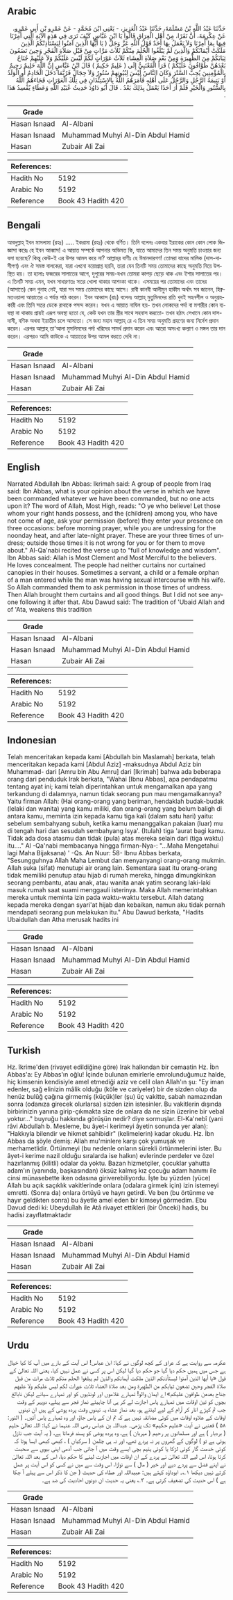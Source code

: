 ## Arabic


<div dir="rtl" lang="ar" style={{fontSize:'larger',backgroundColor:'#f8f9fa',padding:20}}>
حَدَّثَنَا عَبْدُ اللَّهِ بْنُ مَسْلَمَةَ، حَدَّثَنَا عَبْدُ الْعَزِيزِ، - يَعْنِي ابْنَ مُحَمَّدٍ - عَنْ عَمْرِو بْنِ أَبِي عَمْرٍو، عَنْ عِكْرِمَةَ، أَنَّ نَفَرًا، مِنْ أَهْلِ الْعِرَاقِ قَالُوا يَا ابْنَ عَبَّاسٍ كَيْفَ تَرَى فِي هَذِهِ الآيَةِ الَّتِي أُمِرْنَا فِيهَا بِمَا أُمِرْنَا وَلاَ يَعْمَلُ بِهَا أَحَدٌ قَوْلُ اللَّهِ عَزَّ وَجَلَّ ‏(‏ يَا أَيُّهَا الَّذِينَ آمَنُوا لِيَسْتَأْذِنْكُمُ الَّذِينَ مَلَكَتْ أَيْمَانُكُمْ وَالَّذِينَ لَمْ يَبْلُغُوا الْحُلُمَ مِنْكُمْ ثَلاَثَ مَرَّاتٍ مِنْ قَبْلِ صَلاَةِ الْفَجْرِ وَحِينَ تَضَعُونَ ثِيَابَكُمْ مِنَ الظَّهِيرَةِ وَمِنْ بَعْدِ صَلاَةِ الْعِشَاءِ ثَلاَثُ عَوْرَاتٍ لَكُمْ لَيْسَ عَلَيْكُمْ وَلاَ عَلَيْهِمْ جُنَاحٌ بَعْدَهُنَّ طَوَّافُونَ عَلَيْكُمْ ‏)‏ قَرَأَ الْقَعْنَبِيُّ إِلَى ‏(‏ عَلِيمٌ حَكِيمٌ ‏)‏ قَالَ ابْنُ عَبَّاسٍ إِنَّ اللَّهَ حَلِيمٌ رَحِيمٌ بِالْمُؤْمِنِينَ يُحِبُّ السَّتْرَ وَكَانَ النَّاسُ لَيْسَ لِبُيُوتِهِمْ سُتُورٌ وَلاَ حِجَالٌ فَرُبَّمَا دَخَلَ الْخَادِمُ أَوِ الْوَلَدُ أَوْ يَتِيمَةُ الرَّجُلِ وَالرَّجُلُ عَلَى أَهْلِهِ فَأَمَرَهُمُ اللَّهُ بِالاِسْتِئْذَانِ فِي تِلْكَ الْعَوْرَاتِ فَجَاءَهُمُ اللَّهُ بِالسُّتُورِ وَالْخَيْرِ فَلَمْ أَرَ أَحَدًا يَعْمَلُ بِذَلِكَ بَعْدُ ‏.‏ قَالَ أَبُو دَاوُدَ حَدِيثُ عُبَيْدِ اللَّهِ وَعَطَاءٍ يُفْسِدُ هَذَا ‏.‏
</div>
<div style={{backgroundColor:'#f8f9fa',padding:20, marginBottom: 10}}><table> <thead> <tr> <th>Grade</th> <th></th> </tr> </thead> <tbody> <tr><td>Hasan Isnaad</td><td>Al-Albani</td></tr><tr><td>Hasan Isnaad</td><td>Muhammad Muhyi Al-Din Abdul Hamid</td></tr><tr><td>Hasan</td><td>Zubair Ali Zai</td></tr></tbody></table><table> <thead> <tr> <th>References:</th> <th></th> </tr> </thead> <tbody><tr><td>Hadith No</td><td>5192</td></tr><tr><td>Arabic No</td><td>5192</td></tr><tr><td>Reference</td><td>Book 43 Hadith 420</td></tr></tbody></table></div>

## Bengali


<div dir="ltr" lang="bn" style={{fontSize:'larger',backgroundColor:'#f8f9fa',padding:20}}>
আবদুল্লাহ্‌ ইবন মাসলামা (রহঃ) ..... ইকরামা (রহঃ) থেকে বর্ণিত। তিনি বলেনঃ একবার ইরাকের কোন কোন লোক জিজ্ঞাসা করেঃ হে ইবন আব্বাস! এ আয়াত সম্পর্কে আপনার অভিমত কি, যাতে আমাদের তিন সময় অনুমতি চাওয়ার জন্য বলা হয়েছে? কিন্তু কেউ-ই এর উপর আমল করে না? আল্লাহ্‌র বাণীঃ হে ঈমানদারগণ! তোমরা যাদের মালিক (দাস-দাসীগণ) এবং ঐ সমস্ত বালকেরা, যারা এখনো বয়োপ্রাপ্ত হয়নি, তারা যেন তিনটি সময় তোমাদের কাছে অনুমতি নিয়ে উপস্থিত হয়। তা হলোঃ ফজরের সালাতের আগে, দুপুরের সময়-যখন তোমরা কাপড় ছেড়ে থাক এবং ইশার সালাতের পর। এ তিনটি সময় এমন, যখন সাধারণতঃ সতর খোলা থাকার আশংকা থাকে। এসময়ের পর তোমাদের এবং তাদের (আসাতে) কেন গুনাহ নেই, যারা সব সময় তোমাদের কাছে আসে। রাবী কানবী আলীমুন হাকীম অর্থাৎ সব জানেন, হিক্বমতওয়ালা আয়াতের এ পর্যন্ত পাঠ করেন। ইবন আব্বাস (রাঃ) বলেনঃ আল্লাহ্‌ মুতুমিনদের প্রতি খুবই সহনশীল ও অনুগ্রহকারী এবং তিনি সতর ডেকে রাথাকে পসন্দ করেন। যখন এ আয়াত নাযিল হয়- তখন লোকদের পর্দা বা মশারীর কোন ব্যবস্থা না থাকায় প্রায়ই এরূপ অবস্থা হতো যে, কেউ যখন তার স্ত্রীর সাথে সহবাস করতো- তখন হঠাৎ সেখানে কোন দাস-দাসী, বণিক অথবা ইয়াতীম চলে আসতো। সে জন্য মহান আল্লাহ্‌ রে এ তিন সময় অনুমতি গ্রহণের জন্য নির্দেশ প্রদান করেন। এরপর আল্লাহ্‌ তা'আলা মুসলিমদের পর্দা খরিদের সামর্থ প্রদান করেন এবং আরো অসংখ্য কল্যাণ ও মঙ্গল তার দান করেন। এরপরও আমি কাউকে এ আয়াতের উপর আমল করতে দেখি না।
</div>
<div style={{backgroundColor:'#f8f9fa',padding:20, marginBottom: 10}}><table> <thead> <tr> <th>Grade</th> <th></th> </tr> </thead> <tbody> <tr><td>Hasan Isnaad</td><td>Al-Albani</td></tr><tr><td>Hasan Isnaad</td><td>Muhammad Muhyi Al-Din Abdul Hamid</td></tr><tr><td>Hasan</td><td>Zubair Ali Zai</td></tr></tbody></table><table> <thead> <tr> <th>References:</th> <th></th> </tr> </thead> <tbody><tr><td>Hadith No</td><td>5192</td></tr><tr><td>Arabic No</td><td>5192</td></tr><tr><td>Reference</td><td>Book 43 Hadith 420</td></tr></tbody></table></div>

## English


<div dir="ltr" lang="en" style={{fontSize:'larger',backgroundColor:'#f8f9fa',padding:20}}>
Narrated Abdullah Ibn Abbas: Ikrimah said: A group of people from Iraq said: Ibn Abbas, what is your opinion about the verse in which we have been commanded whatever we have been commanded, but no one acts upon it? The word of Allah, Most High, reads: "O ye who believe! Let those whom your right hands possess, and the (children) among you, who have not come of age, ask your permission (before) they enter your presence on three occasions: before morning prayer, while you are undressing for the noonday heat, and after late-night prayer. These are your three times of undress; outside those times it is not wrong for you or for them to move about." Al-Qa'nabi recited the verse up to "full of knowledge and wisdom". Ibn Abbas said: Allah is Most Clement and Most Merciful to the believers. He loves concealment. The people had neither curtains nor curtained canopies in their houses. Sometimes a servant, a child or a female orphan of a man entered while the man was having sexual intercourse with his wife. So Allah commanded them to ask permission in those times of undress. Then Allah brought them curtains and all good things. But I did not see anyone following it after that. Abu Dawud said: The tradition of 'Ubaid Allah and of 'Ata, weakens this tradition
</div>
<div style={{backgroundColor:'#f8f9fa',padding:20, marginBottom: 10}}><table> <thead> <tr> <th>Grade</th> <th></th> </tr> </thead> <tbody> <tr><td>Hasan Isnaad</td><td>Al-Albani</td></tr><tr><td>Hasan Isnaad</td><td>Muhammad Muhyi Al-Din Abdul Hamid</td></tr><tr><td>Hasan</td><td>Zubair Ali Zai</td></tr></tbody></table><table> <thead> <tr> <th>References:</th> <th></th> </tr> </thead> <tbody><tr><td>Hadith No</td><td>5192</td></tr><tr><td>Arabic No</td><td>5192</td></tr><tr><td>Reference</td><td>Book 43 Hadith 420</td></tr></tbody></table></div>

## Indonesian


<div dir="ltr" lang="id" style={{fontSize:'larger',backgroundColor:'#f8f9fa',padding:20}}>
Telah menceritakan kepada kami [Abdullah bin Maslamah] berkata, telah menceritakan kepada kami [Abdul Aziz] -maksudnya Abdul Aziz bin Muhammad- dari [Amru bin Abu Amru] dari [Ikrimah] bahwa ada beberapa orang dari penduduk Irak berkata, "Wahai [Ibnu Abbas], apa pendapatmu tentang ayat ini; kami telah diperintahkan untuk mengamalkan apa yang terkandung di dalamnya, namun tidak seorang pun mau mengamalkannya? Yaitu firman Allah: (Hai orang-orang yang beriman, hendaklah budak-budak (lelaki dan wanita) yang kamu miliki, dan orang-orang yang belum baligh di antara kamu, meminta izin kepada kamu tiga kali (dalam satu hari) yaitu: sebelum sembahyang subuh, ketika kamu menanggalkan pakaian (luar) mu di tengah hari dan sesudah sembahyang Isya'. (Itulah) tiga 'aurat bagi kamu. Tidak ada dosa atasmu dan tidak (pula) atas mereka selain dari (tiga waktu) itu…." Al -Qa'nabi membacanya hingga firman-Nya-: "…Maha Mengetahui lagi Maha Bijaksana) ' -Qs. An Nuur: 58- Ibnu Abbas berkata, "Sesungguhnya Allah Maha Lembut dan menyanyangi orang-orang mukmin. Allah suka (sifat) menutupi air orang lain. Sementara saat itu orang-orang tidak memiliki penutup atau hijab di rumah mereka, hingga dimungkinkan seorang pembantu, atau anak, atau wanita anak yatim seorang laki-laki masuk rumah saat suami menggauli isterinya. Maka Allah memerintahkan mereka untuk meminta izin pada waktu-waktu tersebut. Allah datang kepada mereka dengan syari'at hijab dan kebaikan, namun aku tidak pernah mendapati seorang pun melakukan itu." Abu Dawud berkata, "Hadits Ubaidullah dan Atha merusak hadits ini
</div>
<div style={{backgroundColor:'#f8f9fa',padding:20, marginBottom: 10}}><table> <thead> <tr> <th>Grade</th> <th></th> </tr> </thead> <tbody> <tr><td>Hasan Isnaad</td><td>Al-Albani</td></tr><tr><td>Hasan Isnaad</td><td>Muhammad Muhyi Al-Din Abdul Hamid</td></tr><tr><td>Hasan</td><td>Zubair Ali Zai</td></tr></tbody></table><table> <thead> <tr> <th>References:</th> <th></th> </tr> </thead> <tbody><tr><td>Hadith No</td><td>5192</td></tr><tr><td>Arabic No</td><td>5192</td></tr><tr><td>Reference</td><td>Book 43 Hadith 420</td></tr></tbody></table></div>

## Turkish


<div dir="ltr" lang="tr" style={{fontSize:'larger',backgroundColor:'#f8f9fa',padding:20}}>
Hz. îkrime'den (rivayet edildiğine göre) Irak halkından bir cemaatin Hz. İbn Abbas'a: Ey Abbas'ın oğlu! İçinde bulunan emirlerle emrolunduğumuz halde, hiç kimsenin kendisiyle amel etmediği aziz ve celil olan Allah'ın şu: "Ey iman edenler, sağ elinizin mâlik olduğu (köle ve cariyeler) bir de sizden olup da henüz bulûğ çağına girmemiş (küçük)ler (şu) üç vakitte, sabah namazından sonra (odanıza girecek olurlarsa) sizden izin istesinler. Bu vakitlerin dışında birbirinizin yanına girip-çıkmakta size de onlara da ne sizin üzerine bir vebal yoktur..." buyruğu hakkında görüşün nedir? diye sormuşlar. El-Ka'nebî (yani râvi Abdullah b. Mesleme, bu âyet-i kerimeyi âyetin sonunda yer alan): "Hakkıyla bilendir ve hikmet sahibidir" (kelimelerin) kadar okudu. Hz. İbn Abbas da şöyle demiş: Allah mu'minlere karşı çok yumuşak ve merhametlidir. Örtünmeyi (bu nedenle onların sürekli örtünmelerini ister. Bu âyet-i kerime nazil olduğu sıralarda ise halkın) evlerinde perdeler ve özel hazırlanmış (kilitli) odalar da yoktu. Bazan hizmetçiler, çocuklar yahutta adam'ın (yanında, başkasından) öksüz kalmış kız çocuğu adam hanımı ile cinsi münasebette iken odasına giriverebiliyordu. İşte bu yüzden (yüce) Allah bu açık saçıklık vakitlerinde onlara (odalara girmek için) izin istemeyi emretti. (Sonra da) onlara örtüyü ve hayrı getirdi. Ve ben (bu örtünme ve hayır geldikten sonra) bu âyetle amel eden bir kimseyi görmedim. Ebu Davud dedi ki: Ubeyduîlah ile Atâ rivayet ettikleri (bir Önceki) hadis, bu hadisi zayıflatmaktadır
</div>
<div style={{backgroundColor:'#f8f9fa',padding:20, marginBottom: 10}}><table> <thead> <tr> <th>Grade</th> <th></th> </tr> </thead> <tbody> <tr><td>Hasan Isnaad</td><td>Al-Albani</td></tr><tr><td>Hasan Isnaad</td><td>Muhammad Muhyi Al-Din Abdul Hamid</td></tr><tr><td>Hasan</td><td>Zubair Ali Zai</td></tr></tbody></table><table> <thead> <tr> <th>References:</th> <th></th> </tr> </thead> <tbody><tr><td>Hadith No</td><td>5192</td></tr><tr><td>Arabic No</td><td>5192</td></tr><tr><td>Reference</td><td>Book 43 Hadith 420</td></tr></tbody></table></div>

## Urdu


<div dir="rtl" lang="ur" style={{fontSize:'larger',backgroundColor:'#f8f9fa',padding:20}}>
عکرمہ سے روایت ہے کہ عراق کے کچھ لوگوں نے کہا: ابن عباس! اس آیت کے بارے میں آپ کا کیا خیال ہے جس میں ہمیں حکم دیا گیا جو حکم دیا گیا لیکن اس پر کسی نے عمل نہیں کیا، یعنی اللہ تعالیٰ کے قول «يا أيها الذين آمنوا ليستأذنكم الذين ملكت أيمانكم والذين لم يبلغوا الحلم منكم ثلاث مرات من قبل صلاة الفجر وحين تضعون ثيابكم من الظهيرة ومن بعد صلاة العشاء ثلاث عورات لكم ليس عليكم ولا عليهم جناح بعدهن طوافون عليكم» اے ایمان والو! تمہارے غلاموں اور لونڈیوں کو اور تمہارے سیانے لیکن نابالغ بچوں کو تین اوقات میں تمہارے پاس اجازت لے کر ہی آنا چاہیئے نماز فجر سے پہلے، دوپہر کے وقت جب تم کپڑے اتار کر آرام کے لیے لیٹتے ہو، بعد نماز عشاء یہ تینوں وقت پردہ پوشی کے ہیں ان تینوں اوقات کے علاوہ اوقات میں کوئی مضائقہ نہیں ہے کہ تم ان کے پاس جاؤ، اور وہ تمہارے پاس آئیں۔ ( النور: ۵۸ ) قعنبی نے آیت «عليم حكيم» تک پڑھی۔ عبداللہ بن عباس رضی اللہ عنہما نے کہا: اللہ تعالیٰ حلیم ( بردبار ) ہے اور مسلمانوں پر رحیم ( مہربان ) ہے، وہ پردہ پوشی کو پسند فرماتا ہے، ( یہ آیت جب نازل ہوئی ہے تو ) لوگوں کے گھروں پر نہ پردے تھے، اور نہ ہی چلمن ( سرکیاں ) ، کبھی کبھی ایسا ہوتا کہ کوئی خدمت گار کوئی لڑکا یا کوئی یتیم بچی ایسے وقت میں آ جاتی جب آدمی اپنی بیوی سے صحبت کرتا ہوتا، اس لیے اللہ تعالیٰ نے پردے کے ان اوقات میں اجازت لینے کا حکم دیا، اس کے بعد اللہ تعالیٰ نے اپنے فضل سے پردے دیے اور خیر ( مال ) سے نوازا، اس وقت سے میں نے کسی کو اس آیت پر عمل کرتے نہیں دیکھا ۱؎۔ ابوداؤد کہتے ہیں: عبیداللہ اور عطاء کی حدیث ( جن کا ذکر اس سے پہلے آ چکا ہے ) اس حدیث کی تضعیف کرتی ہے۔ ۳؎ یعنی یہ حدیث ان دونوں احادیث کی ضد ہے۔
</div>
<div style={{backgroundColor:'#f8f9fa',padding:20, marginBottom: 10}}><table> <thead> <tr> <th>Grade</th> <th></th> </tr> </thead> <tbody> <tr><td>Hasan Isnaad</td><td>Al-Albani</td></tr><tr><td>Hasan Isnaad</td><td>Muhammad Muhyi Al-Din Abdul Hamid</td></tr><tr><td>Hasan</td><td>Zubair Ali Zai</td></tr></tbody></table><table> <thead> <tr> <th>References:</th> <th></th> </tr> </thead> <tbody><tr><td>Hadith No</td><td>5192</td></tr><tr><td>Arabic No</td><td>5192</td></tr><tr><td>Reference</td><td>Book 43 Hadith 420</td></tr></tbody></table></div>